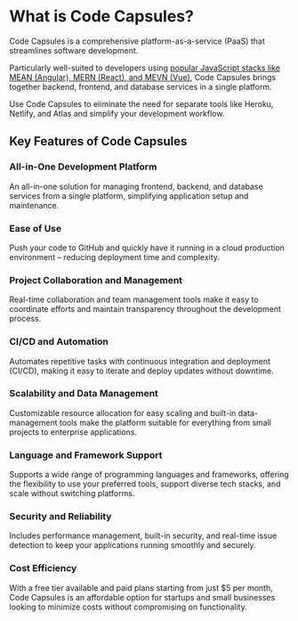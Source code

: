 # What is Code Capsules?

Code Capsules is a comprehensive platform-as-a-service (PaaS) that streamlines software development.

Particularly well-suited to developers using [popular JavaScript stacks like MEAN (Angular), MERN (React), and MEVN (Vue)](https://codecapsules.io/mean-vs-mern-vs-mevn-choosing-the-right-stack-for-your-project/), Code Capsules brings together backend, frontend, and database services in a single platform.

Use Code Capsules to eliminate the need for separate tools like Heroku, Netlify, and Atlas and simplify your development workflow.

## Key Features of Code Capsules

### All-in-One Development Platform

An all-in-one solution for managing frontend, backend, and database services from a single platform, simplifying application setup and maintenance.

### Ease of Use

Push your code to GitHub and quickly have it running in a cloud production environment – reducing deployment time and complexity.

### Project Collaboration and Management

Real-time collaboration and team management tools make it easy to coordinate efforts and maintain transparency throughout the development process.

### CI/CD and Automation

Automates repetitive tasks with continuous integration and deployment (CI/CD), making it easy to iterate and deploy updates without downtime​.

### Scalability and Data Management

Customizable resource allocation for easy scaling and built-in data-management tools make the platform suitable for everything from small projects to enterprise applications.

### Language and Framework Support

Supports a wide range of programming languages and frameworks, offering the flexibility to use your preferred tools, support diverse tech stacks, and scale without switching platforms.

### Security and Reliability

Includes performance management, built-in security, and real-time issue detection to keep your applications running smoothly and securely​.

### Cost Efficiency

With a free tier available and paid plans starting from just $5 per month, Code Capsules is an affordable option for startups and small businesses looking to minimize costs without compromising on functionality.


